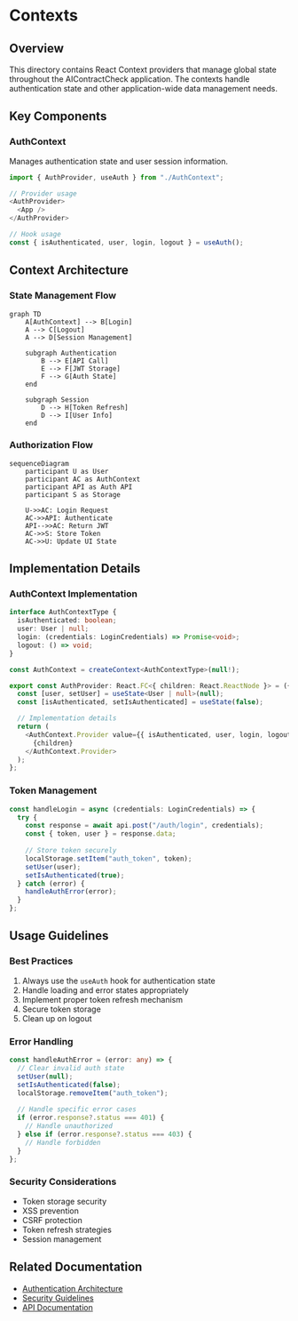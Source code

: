 # Contexts

## Overview
This directory contains React Context providers that manage global state throughout the AIContractCheck application. The contexts handle authentication state and other application-wide data management needs.

## Key Components

### AuthContext
Manages authentication state and user session information.

```typescript
import { AuthProvider, useAuth } from "./AuthContext";

// Provider usage
<AuthProvider>
  <App />
</AuthProvider>

// Hook usage
const { isAuthenticated, user, login, logout } = useAuth();
```

## Context Architecture

### State Management Flow
```mermaid
graph TD
    A[AuthContext] --> B[Login]
    A --> C[Logout]
    A --> D[Session Management]
    
    subgraph Authentication
        B --> E[API Call]
        E --> F[JWT Storage]
        F --> G[Auth State]
    end
    
    subgraph Session
        D --> H[Token Refresh]
        D --> I[User Info]
    end
```

### Authorization Flow
```mermaid
sequenceDiagram
    participant U as User
    participant AC as AuthContext
    participant API as Auth API
    participant S as Storage

    U->>AC: Login Request
    AC->>API: Authenticate
    API-->>AC: Return JWT
    AC->>S: Store Token
    AC->>U: Update UI State
```

## Implementation Details

### AuthContext Implementation
```typescript
interface AuthContextType {
  isAuthenticated: boolean;
  user: User | null;
  login: (credentials: LoginCredentials) => Promise<void>;
  logout: () => void;
}

const AuthContext = createContext<AuthContextType>(null!);

export const AuthProvider: React.FC<{ children: React.ReactNode }> = ({ children }) => {
  const [user, setUser] = useState<User | null>(null);
  const [isAuthenticated, setIsAuthenticated] = useState(false);

  // Implementation details
  return (
    <AuthContext.Provider value={{ isAuthenticated, user, login, logout }}>
      {children}
    </AuthContext.Provider>
  );
};
```

### Token Management
```typescript
const handleLogin = async (credentials: LoginCredentials) => {
  try {
    const response = await api.post("/auth/login", credentials);
    const { token, user } = response.data;
    
    // Store token securely
    localStorage.setItem("auth_token", token);
    setUser(user);
    setIsAuthenticated(true);
  } catch (error) {
    handleAuthError(error);
  }
};
```

## Usage Guidelines

### Best Practices
1. Always use the `useAuth` hook for authentication state
2. Handle loading and error states appropriately
3. Implement proper token refresh mechanism
4. Secure token storage
5. Clean up on logout

### Error Handling
```typescript
const handleAuthError = (error: any) => {
  // Clear invalid auth state
  setUser(null);
  setIsAuthenticated(false);
  localStorage.removeItem("auth_token");
  
  // Handle specific error cases
  if (error.response?.status === 401) {
    // Handle unauthorized
  } else if (error.response?.status === 403) {
    // Handle forbidden
  }
};
```

### Security Considerations
- Token storage security
- XSS prevention
- CSRF protection
- Token refresh strategies
- Session management

## Related Documentation
- [Authentication Architecture](/docs/auth-architecture.md)
- [Security Guidelines](/docs/security.md)
- [API Documentation](/docs/api-auth.md)
